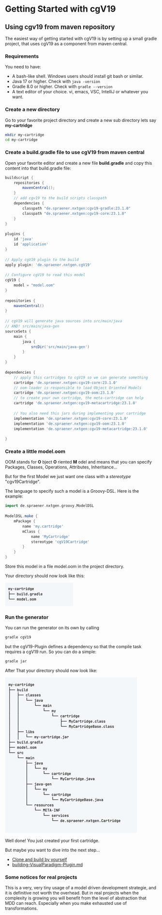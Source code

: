 # Getting Started with cgV19

## Using cgv19 from maven repository

The easiest way of getting started with cgV19 is by setting up a small
gradle project, that uses cgV19 as a component from maven central.

### Requirements

You need to have:

* A bash-like shell. Windows users should install git bash or similar.
* Java 17 or higher. Check with ```java -version```
* Gradle 8.0 or higher. Check with ```gradle --version```
* A text editor of your choice. vi, emacs, VSC, IntelliJ or whatever you want.

### Create a new directory

Go to your favorite project directory and create a new sub directory
lets say __my-cartridge__

```bash
mkdir my-cartridge
cd my-cartridge
```

### Create a build.gradle file to use cgV19 from maven central

Open your favorite editor and create a new file __build.gradle__ and
copy this content into that build.gradle file:

```groovy
buildscript {
    repositories {
        mavenCentral();
    }
    // add cgv19 to the build scripts classpath
    dependencies {
        classpath "de.spraener.nxtgen:cgv19-gradle:23.1.0"
        classpath "de.spraener.nxtgen:cgv19-core:23.1.0"
    }
}

plugins {
    id 'java'
    id 'application'
}

// Apply cgV19 plugin to the build
apply plugin: 'de.spraener.nxtgen.cgV19'

// Configure cgV19 to read this model
cgV19 {
    model = "model.oom"
}

repositories {
    mavenCentral()
}

// cgV19 will generate java sources into src/main/java
// AND! src/main/java-gen
sourceSets {
    main {
        java {
            srcDir('src/main/java-gen')
        }
    }
}

dependencies {
    // apply this cartridges to cgV19 so we can generate something
    cartridge 'de.spraener.nxtgen:cgv19-core:23.1.0'
    // oom-loader is responsible to load Object Oriented Models
    cartridge 'de.spraener.nxtgen:cgv19-oom:23.1.0'
    // to create your own cartridge, the meta-cartridge can help
    cartridge 'de.spraener.nxtgen:cgv19-metacartridge:23.1.0'

    // You also need this jars during implementing your cartridge
    implementation 'de.spraener.nxtgen:cgv19-core:23.1.0'
    implementation 'de.spraener.nxtgen:cgv19-oom:23.1.0'
    implementation 'de.spraener.nxtgen:cgv19-metacartridge:23.1.0'

}
```

### Create a little model.oom

OOM stands for __O__ bject __O__ riented __M__ odel and means that you
can specify Packages, Classes, Operations, Attributes, Inheritance...

But for the first Model we just want one class with a _stereotype_
"cgv19Cartridge".

The language to specify such a model is a Groovy-DSL. Here is the example:

```groovy
import de.spraener.nxtgen.groovy.ModelDSL

ModelDSL.make {
    mPackage {
        name 'my.cartridge'
        mClass {
            name 'MyCartridge'
            stereotype 'cgV19Cartridge'
        }
    }
}
```

Store this model in a file model.oom in the project directory.

Your directory should now look like this:

![dirTree-beforeGeneration.png](images%2FdirTree-beforeGeneration.png)

### Run the generator

You can run the generator on its own by calling

```bash
gradle cgV19
```

but the cgV19-Plugin defines a dependency so that the compile task requires
a cgV19 run. So you can do a simple:

```bash
gradle jar
```

After That your directory should now look like:

![dirTree-afterGeneration.png](images%2FdirTree-afterGeneration.png)

Well done! You just created your first cartridge.

But maybe you want to dive into the next step...

* [Clone and build by yourself](CloneAndBuildYourself.md)
* [building-VisualParadigm-Plugin.md](building-VisualParadigm-Plugin.md)

### Some notices for real projects

This is a very, very tiny usage of a model driven development strategie,
and it is definitive not worth the overhead. But in real projects
when the complexity is growing you will benefit from the level of
abstraction that MDD can reach. Especially when you make exhausted use
of transformations.

